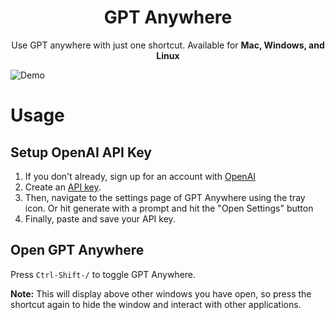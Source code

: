 <div align="center">
  <h1>GPT Anywhere</h1>
  <p>Use GPT anywhere with just one shortcut. Available for <b>Mac, Windows, and Linux</b></p>
</div>

![Demo](assets/readme_example.gif)

# Usage

## Setup OpenAI API Key

1. If you don't already, sign up for an account with [OpenAI](https://platform.openai.com/)
2. Create an [API key](https://platform.openai.com/account/api-keys). 
3. Then, navigate to the settings page of GPT Anywhere using the tray icon. Or hit generate with a prompt and hit the "Open Settings" button
4. Finally, paste and save your API key.

## Open GPT Anywhere

Press `Ctrl-Shift-/` to toggle GPT Anywhere. 

**Note:** This will display above other windows you have open, so press the shortcut again to hide the window and interact with other applications.
